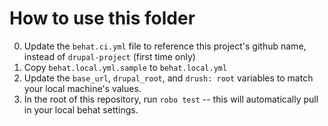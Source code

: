 # How to use this folder

0. Update the `behat.ci.yml` file to reference this project's github name, instead of `drupal-project` (first time only)
1. Copy `behat.local.yml.sample` to `behat.local.yml`
2. Update the `base_url`, `drupal_root`, and `drush: root` variables to match your local machine's values.
3. In the root of this repository, run `robo test` -- this will automatically pull in your local behat settings.
